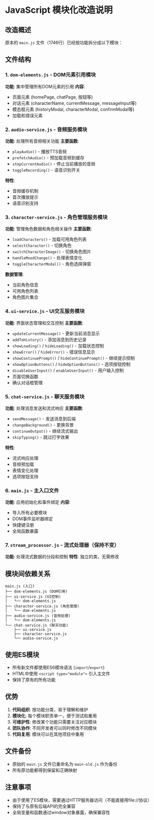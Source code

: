 # JavaScript 模块化改造说明

## 改造概述

原本的 `main.js` 文件（1746行）已经按功能拆分成以下模块：

## 文件结构

### 1. `dom-elements.js` - DOM元素引用模块
**功能**: 集中管理所有DOM元素的引用
**内容**:
- 页面元素 (homePage, chatPage, 按钮等)
- 对话元素 (characterName, currentMessage, messageInput等)
- 模态框元素 (historyModal, characterModal, confirmModal等)
- 加载和错误元素

### 2. `audio-service.js` - 音频服务模块
**功能**: 处理所有音频相关功能
**主要函数**:
- `playAudio()` - 播放TTS音频
- `prefetchAudio()` - 预加载音频到缓存
- `stopCurrentAudio()` - 停止当前播放的音频
- `toggleRecording()` - 语音识别开关

**特性**:
- 音频缓存机制
- 首次播放提示
- 语音识别支持

### 3. `character-service.js` - 角色管理服务模块
**功能**: 管理角色数据和角色相关操作
**主要函数**:
- `loadCharacters()` - 加载可用角色列表
- `selectCharacter()` - 切换角色
- `switchCharacterImage()` - 切换角色图片
- `handleMoodChange()` - 处理表情变化
- `toggleCharacterModal()` - 角色选择弹窗

**数据管理**:
- 当前角色信息
- 可用角色列表
- 角色图片集合

### 4. `ui-service.js` - UI交互服务模块
**功能**: 界面状态管理和交互控制
**主要函数**:
- `updateCurrentMessage()` - 更新当前消息显示
- `addToHistory()` - 添加消息到历史记录
- `showLoading()` / `hideLoading()` - 加载状态控制
- `showError()` / `hideError()` - 错误信息显示
- `showContinuePrompt()` / `hideContinuePrompt()` - 继续提示控制
- `showOptionButtons()` / `hideOptionButtons()` - 选项按钮控制
- `disableUserInput()` / `enableUserInput()` - 用户输入控制
- 页面切换函数
- 确认对话框管理

### 5. `chat-service.js` - 聊天服务模块
**功能**: 处理消息发送和流式响应
**主要函数**:
- `sendMessage()` - 发送消息到后端
- `changeBackground()` - 更换背景
- `continueOutput()` - 继续流式输出
- `skipTyping()` - 跳过打字效果

**特性**:
- 流式响应处理
- 音频预加载
- 表情变化处理
- 选项按钮支持

### 6. `main.js` - 主入口文件
**功能**: 应用初始化和事件绑定
**内容**:
- 导入所有必要模块
- DOM事件监听器绑定
- 快捷键注册
- 全局函数暴露

### 7. `stream_processor.js` - 流式处理器（保持不变）
**功能**: 处理流式数据的分段和控制
**特性**: 独立的类，无需修改

## 模块间依赖关系

```
main.js (入口)
├── dom-elements.js (DOM引用)
├── ui-service.js (UI控制)
│   └── dom-elements.js
├── character-service.js (角色管理)
│   └── dom-elements.js
├── audio-service.js (音频处理)
│   └── dom-elements.js
└── chat-service.js (聊天功能)
    ├── ui-service.js
    ├── character-service.js
    └── audio-service.js
```

## 使用ES模块

- 所有新文件都使用ES6模块语法 (`import`/`export`)
- HTML中使用 `<script type="module">` 引入主文件
- 保持了原有的所有功能

## 优势

1. **代码组织**: 按功能分类，易于理解和维护
2. **模块化**: 每个模块职责单一，便于测试和重用
3. **可维护性**: 修改某个功能只需要关注对应模块
4. **团队协作**: 不同开发者可以同时修改不同模块
5. **代码复用**: 模块可以在其他项目中重用

## 文件备份

- 原始的 `main.js` 文件已重命名为 `main-old.js` 作为备份
- 所有原功能都得到保留和正确映射

## 注意事项

- 由于使用了ES模块，需要通过HTTP服务器访问（不能直接用file://协议）
- 保持了与原有后端API的完全兼容
- 全局变量和函数通过window对象暴露，确保兼容性

